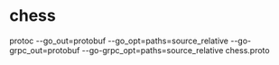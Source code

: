 # chess


protoc --go_out=protobuf --go_opt=paths=source_relative --go-grpc_out=protobuf --go-grpc_opt=paths=source_relative chess.proto